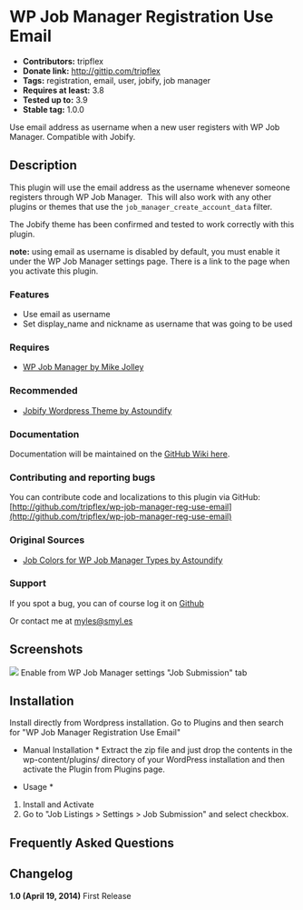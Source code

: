 # WP Job Manager Registration Use Email #
+ **Contributors:** tripflex
+ **Donate link:** http://gittip.com/tripflex
+ **Tags:** registration, email, user, jobify, job manager
+ **Requires at least:** 3.8
+ **Tested up to:** 3.9
+ **Stable tag:** 1.0.0

Use email address as username when a new user registers with WP Job Manager. Compatible with Jobify.

## Description ##

This plugin will use the email address as the username whenever someone registers through WP Job Manager.  This will also work with any other plugins or themes that use the `job_manager_create_account_data` filter.

The Jobify theme has been confirmed and tested to work correctly with this plugin.

**note:** using email as username is disabled by default, you must enable it under the WP Job Manager settings page.  There is a link to the page when you activate this plugin.

### Features ###
* Use email as username
* Set display_name and nickname as username that was going to be used

### Requires ###
* [WP Job Manager by Mike Jolley](http://mikejolley.com/projects/wp-job-manager/)

### Recommended ###
* [Jobify Wordpress Theme by Astoundify](http://themeforest.net/item/jobify-job-board-wordpress-theme/5247604?ref=tripflex)

### Documentation ###

Documentation will be maintained on the [GitHub Wiki here](http://github.com/tripflex/wp-job-manager-reg-use-email/wiki).

### Contributing and reporting bugs ###

You can contribute code and localizations to this plugin via GitHub: [http://github.com/tripflex/wp-job-manager-reg-use-email](http://github.com/tripflex/wp-job-manager-reg-use-email)

### Original Sources ###
* [Job Colors for WP Job Manager Types by Astoundify](https://github.com/Astoundify/wp-job-manager-colors)

### Support ###

If you spot a bug, you can of course log it on [Github](http://github.com/tripflex/wp-job-manager-reg-use-email/issues)

Or contact me at myles@smyl.es

## Screenshots ##

![](https://smyl.es/img/wpjmrue-screenshot-1.png)
Enable from WP Job Manager settings "Job Submission" tab

## Installation ##

Install directly from Wordpress installation.  Go to Plugins and then search for "WP Job Manager Registration Use Email"

* Manual Installation *
Extract the zip file and just drop the contents in the wp-content/plugins/ directory of your WordPress installation and then activate the Plugin from Plugins page.

* Usage *
1. Install and Activate
2. Go to "Job Listings > Settings > Job Submission" and select checkbox.

## Frequently Asked Questions ##

## Changelog ##
**1.0 (April 19, 2014)**
First Release
